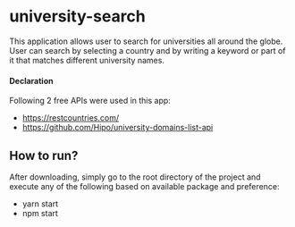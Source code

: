 # university-search
This application allows user to search for universities all around the globe. User can search by selecting a country and by writing a keyword or part of it that matches different university names. 

#### Declaration
Following 2 free APIs were used in this app:
- https://restcountries.com/
- https://github.com/Hipo/university-domains-list-api

## How to run?
After downloading, simply go to the root directory of the project and execute any of the following based on available package and preference:

- yarn start
- npm start
